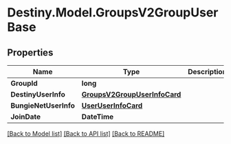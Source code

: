 # Destiny.Model.GroupsV2GroupUserBase

## Properties

Name | Type | Description | Notes
------------ | ------------- | ------------- | -------------
**GroupId** | **long** |  | [optional] 
**DestinyUserInfo** | [**GroupsV2GroupUserInfoCard**](GroupsV2GroupUserInfoCard.md) |  | [optional] 
**BungieNetUserInfo** | [**UserUserInfoCard**](UserUserInfoCard.md) |  | [optional] 
**JoinDate** | **DateTime** |  | [optional] 

[[Back to Model list]](../README.md#documentation-for-models) [[Back to API list]](../README.md#documentation-for-api-endpoints) [[Back to README]](../README.md)

